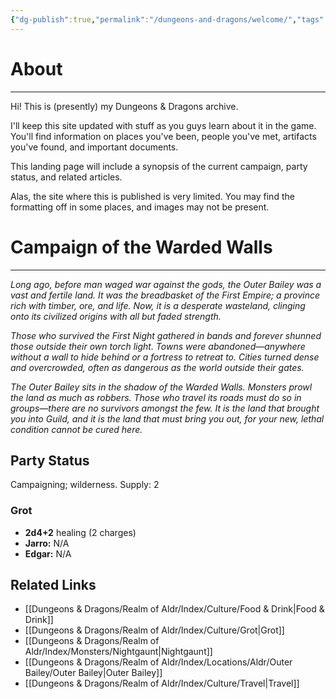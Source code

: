 ```yaml
---
{"dg-publish":true,"permalink":"/dungeons-and-dragons/welcome/","tags":["gardenEntry"]}
---
```


# About
---
Hi! This is (presently) my Dungeons & Dragons archive.

I'll keep this site updated with stuff as you guys learn about it in the game. You'll find information on places you've been, people you've met, artifacts you've found, and important documents.

This landing page will include a synopsis of the current campaign, party status, and related articles.

Alas, the site where this is published is very limited. You may find the formatting off in some places, and images may not be present.

# Campaign of the Warded Walls
---
*Long ago, before man waged war against the gods, the Outer Bailey was a vast and fertile land. It was the breadbasket of the First Empire; a province rich with timber, ore, and life. Now, it is a desperate wasteland, clinging onto its civilized origins with all but faded strength.*

*Those who survived the First Night gathered in bands and forever shunned those outside their own torch light. Towns were abandoned—anywhere without a wall to hide behind or a fortress to retreat to. Cities turned dense and overcrowded, often as dangerous as the world outside their gates.*

*The Outer Bailey sits in the shadow of the Warded Walls. Monsters prowl the land as much as robbers. Those who travel its roads must do so in groups—there are no survivors amongst the few. It is the land that brought you into Guild, and it is the land that must bring you out, for your new, lethal condition cannot be cured here.*

## Party Status
Campaigning; wilderness.
Supply: 2
### Grot
- **2d4+2** healing (2 charges)
- **Jarro:** N/A
- **Edgar:** N/A

## Related Links
- [[Dungeons & Dragons/Realm of Aldr/Index/Culture/Food & Drink\|Food & Drink]]
- [[Dungeons & Dragons/Realm of Aldr/Index/Culture/Grot\|Grot]]
- [[Dungeons & Dragons/Realm of Aldr/Index/Monsters/Nightgaunt\|Nightgaunt]]
- [[Dungeons & Dragons/Realm of Aldr/Index/Locations/Aldr/Outer Bailey/Outer Bailey\|Outer Bailey]]
- [[Dungeons & Dragons/Realm of Aldr/Index/Culture/Travel\|Travel]]